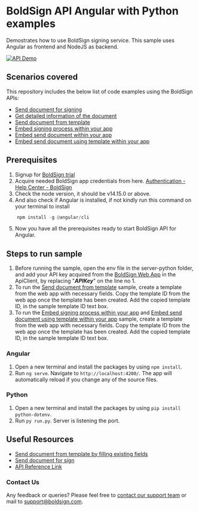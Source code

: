 # BoldSign API Angular with Python examples
Demostrates how to use BoldSign signing service. This sample uses Angular as frontend and NodeJS as backend.

[![API Demo][api demo badge]][api demo link]

## Scenarios covered

This repository includes the below list of code examples using the BoldSign APIs:

- [Send document for signing](/Angular/src/app/sendDocument/)
- [Get detailed information of the document](/Angular/src/app/getDocumentProperties/)
- [Send document from template](/Angular/src/app/sendDocumentUsingTemplate/)
- [Embed signing process within your app](/Angular/src/app/embedSigning/)
- [Embed send document within your app](/Angular/src/app/embedSendDocument/)
- [Embed send document using template within your app](/Angular/src/app/embedSendDocumentUsingTemplate/)

## Prerequisites
1. Signup for [BoldSign trial](https://account.boldsign.com/signup?planId=101)
2. Acquire needed BoldSign app credentials from here. [Authentication - Help Center - BoldSign](https://boldsign.com/help/api/general/authentication/#basic-authentication)
3. Check the node version, it should be v14.15.0 or above.
4. And also check if Angular is installed, if not kindly run this command on your terminal to install
```py
	npm install -g @angular/cli
```
5. Now you have all the prerequisites ready to start BoldSign API for Angular.

## Steps to run sample
1. Before running the sample, open the env file in the server-python folder, and add your API key acquired from the [BoldSign Web App](https://app.boldsign.com/api-management/api-key/) in the ApiClient, by replacing "***APIKey***" on the line no 1.
2. To run the [Send document from template](/Angular/src/app/sendDocumentUsingTemplate/) sample, create a template from the web app with necessary fields. Copy the template ID from the web app once the template has been created. Add the copied template ID, in the sample template ID text box.
3. To run the [Embed signing process within your app](/Angular/src/app/embedSigning/) and [Embed send document using template within your app](/Angular/src/app/embedSendDocumentUsingTemplate/) sample, create a template from the web app with necessary fields. Copy the template ID from the web app once the template has been created. Add the copied template ID, in the sample template ID text box. 

### Angular
1. Open a new terminal and install the packages by using `npm install`.
2. Run `ng serve`. Navigate to `http://localhost:4200/`. The app will automatically reload if you change any of the source files.

### Python
1. Open a new terminal and install the packages by using `pip install python-dotenv`.
2. Run `py run.py`. Server is listening the port.

## Useful Resources
- [Send document from template by filling existing fields](https://boldsign.com/help/api/template/send-document-to-sign-using-template/#send-document-from-template-by-filling-existing-fields)
- [Send document for sign](https://boldsign.com/help/api/document/send-document-for-sign/)
- [API Reference Link](https://api.boldsign.com/swagger/index.html)

### Contact Us
Any feedback or queries? Please feel free to [contact our support team](https://boldsign.com/contact-us/) or mail to support@boldsign.com.

[api demo link]: https://demos.boldsign.com/
[api demo badge]: https://img.shields.io/badge/-API%20Demo-blue
